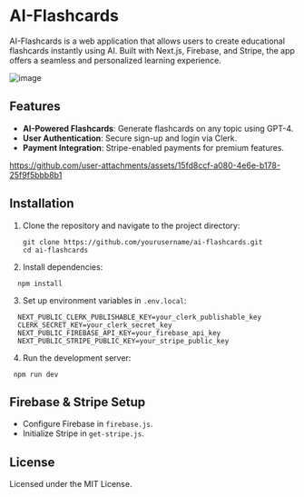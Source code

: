 
# AI-Flashcards

AI-Flashcards is a web application that allows users to create educational flashcards instantly using AI. Built with Next.js, Firebase, and Stripe, the app offers a seamless and personalized learning experience.

![image](https://github.com/user-attachments/assets/1d51db40-35bb-44ab-82bc-54bef0c4755f)

## Features

- **AI-Powered Flashcards**: Generate flashcards on any topic using GPT-4.
- **User Authentication**: Secure sign-up and login via Clerk.
- **Payment Integration**: Stripe-enabled payments for premium features.


https://github.com/user-attachments/assets/15fd8ccf-a080-4e6e-b178-25f9f5bbb8b1


## Installation

1. Clone the repository and navigate to the project directory:

   ```
   git clone https://github.com/yourusername/ai-flashcards.git
   cd ai-flashcards
   ```

2. Install dependencies:

 ```
   npm install
  ```

3. Set up environment variables in `.env.local`:

 ```
   NEXT_PUBLIC_CLERK_PUBLISHABLE_KEY=your_clerk_publishable_key
   CLERK_SECRET_KEY=your_clerk_secret_key
   NEXT_PUBLIC_FIREBASE_API_KEY=your_firebase_api_key
   NEXT_PUBLIC_STRIPE_PUBLIC_KEY=your_stripe_public_key
 ```

4. Run the development server:

  ```
   npm run dev
 ```

## Firebase & Stripe Setup

- Configure Firebase in `firebase.js`.
- Initialize Stripe in `get-stripe.js`.


## License

Licensed under the MIT License.

